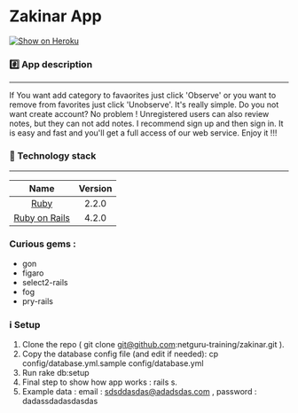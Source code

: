 Zakinar App
================

[![Show on Heroku](https://www.herokucdn.com/deploy/button.png)](https://morning-dusk-1947.herokuapp.com/)

### :hash: App description
-------------
If You want add category to favaorites just click 'Observe' or you want to remove from favorites just click 'Unobserve'. It's really simple. Do you not want create account? No problem ! Unregistered users can also review notes, but they can not add notes. I recommend sign up and then sign in. It is easy and fast and you'll get a full access of our web service. Enjoy it !!! 


### :closed_lock_with_key: Technology stack
-------------

| Name |  Version |
| :--: | :---: |
| [Ruby](https://www.ruby-lang.org) | 2.2.0 |
| [Ruby on Rails](http://www.rubyonrails.org/) | 4.2.0 |


### Curious gems : 
  - gon
  - figaro
  - select2-rails
  - fog
  - pry-rails
  
### :information_source: Setup
  1. Clone the repo ( git clone git@github.com:netguru-training/zakinar.git ).
  2. Copy the database config file (and edit if needed): cp config/database.yml.sample config/database.yml
  3. Run rake db:setup
  4. Final step to show how app works : rails s. 
  5. Example data : email : sdsddasdas@adadsdas.com , password : dadassdadasdasdas 
